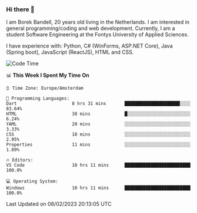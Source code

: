 ### Hi there 👋

I am Borek Bandell, 20 years old living in the Netherlands. I am interested in general programming/coding and web development. Currently, I am a student Software Engineering at the Fontys University of Applied Sciences.

I have experience with: Python, C# (WinForms, ASP.NET Core), Java (Spring boot), JavaScript (ReactJS), HTML and CSS.

<!--START_SECTION:waka-->
![Code Time](http://img.shields.io/badge/Code%20Time-372%20hrs%2056%20mins-blue)

📊 **This Week I Spent My Time On** 

```text
⌚︎ Time Zone: Europe/Amsterdam

💬 Programming Languages: 
Dart                     8 hrs 31 mins       █████████████████████░░░░   83.64% 
HTML                     38 mins             █░░░░░░░░░░░░░░░░░░░░░░░░   6.24% 
YAML                     20 mins             ░░░░░░░░░░░░░░░░░░░░░░░░░   3.33% 
CSS                      18 mins             ░░░░░░░░░░░░░░░░░░░░░░░░░   2.95% 
Properties               11 mins             ░░░░░░░░░░░░░░░░░░░░░░░░░   1.89%

🔥 Editors: 
VS Code                  10 hrs 11 mins      █████████████████████████   100.0%

💻 Operating System: 
Windows                  10 hrs 11 mins      █████████████████████████   100.0%

```


 Last Updated on 06/02/2023 20:13:05 UTC
<!--END_SECTION:waka-->

<!--**tcBorek2002/tcBorek2002** is a ✨ _special_ ✨ repository because its `README.md` (this file) appears on your GitHub profile.

Here are some ideas to get you started:

- 🔭 I’m currently working on ...
- 🌱 I’m currently learning ...
- 👯 I’m looking to collaborate on ...
- 🤔 I’m looking for help with ...
- 💬 Ask me about ...
- 📫 How to reach me: ...
- 😄 Pronouns: ...
- ⚡ Fun fact: ...
-->
